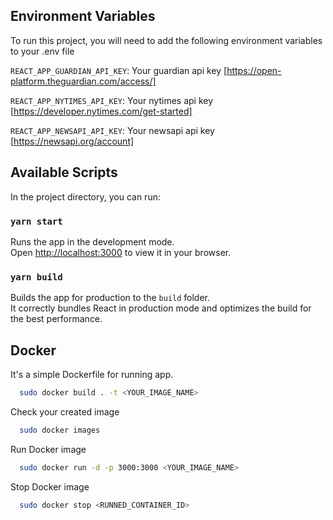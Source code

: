 ## Environment Variables

To run this project, you will need to add the following environment variables to your .env file

`REACT_APP_GUARDIAN_API_KEY`: Your guardian api key [https://open-platform.theguardian.com/access/]

`REACT_APP_NYTIMES_API_KEY`: Your nytimes api key [https://developer.nytimes.com/get-started]

`REACT_APP_NEWSAPI_API_KEY`: Your newsapi api key [https://newsapi.org/account]

## Available Scripts

In the project directory, you can run:

### `yarn start`

Runs the app in the development mode.\
Open [http://localhost:3000](http://localhost:3000) to view it in your browser.

### `yarn build`

Builds the app for production to the `build` folder.\
It correctly bundles React in production mode and optimizes the build for the best performance.

## Docker

It's a simple Dockerfile for running app.

```bash
  sudo docker build . -t <YOUR_IMAGE_NAME>
```

Check your created image

```bash
  sudo docker images
```

Run Docker image

```bash
  sudo docker run -d -p 3000:3000 <YOUR_IMAGE_NAME>
```

Stop Docker image

```bash
  sudo docker stop <RUNNED_CONTAINER_ID>
```
